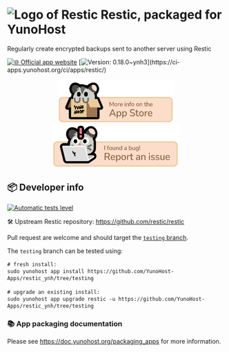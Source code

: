 <!--
N.B.: This README was automatically generated by <https://github.com/YunoHost/apps_tools/blob/main/readme_generator>
It shall NOT be edited by hand.
-->

<h1>
  <img src="https://raw.githubusercontent.com/YunoHost/apps/main/logos/restic.png" width="32px" alt="Logo of Restic">
  Restic, packaged for YunoHost
</h1>

Regularly create encrypted backups sent to another server using Restic

[![🌐 Official app website](https://img.shields.io/badge/Official_app_website-darkgreen?style=for-the-badge)](https://restic.net)
[![Version: 0.18.0~ynh3](https://img.shields.io/badge/Version-0.18.0~ynh3-rgb(18,138,11)?style=for-the-badge)](https://ci-apps.yunohost.org/ci/apps/restic/)

<div align="center">
<a href="https://apps.yunohost.org/app/restic"><img height="100px" src="https://github.com/YunoHost/yunohost-artwork/raw/refs/heads/main/badges/neopossum-badges/badge_more_info_on_the_appstore.svg"/></a>
<a href="https://github.com/YunoHost-Apps/restic_ynh/issues"><img height="100px" src="https://github.com/YunoHost/yunohost-artwork/raw/refs/heads/main/badges/neopossum-badges/badge_report_an_issue.svg"/></a>
</div>

## 📦 Developer info

[![Automatic tests level](https://apps.yunohost.org/badge/cilevel/restic)](https://ci-apps.yunohost.org/ci/apps/restic/)

🛠️ Upstream Restic repository: <https://github.com/restic/restic>

Pull request are welcome and should target the [`testing` branch](https://github.com/YunoHost-Apps/restic_ynh/tree/testing).

The `testing` branch can be tested using:
```
# fresh install:
sudo yunohost app install https://github.com/YunoHost-Apps/restic_ynh/tree/testing

# upgrade an existing install:
sudo yunohost app upgrade restic -u https://github.com/YunoHost-Apps/restic_ynh/tree/testing
```

### 📚 App packaging documentation

Please see <https://doc.yunohost.org/packaging_apps> for more information.